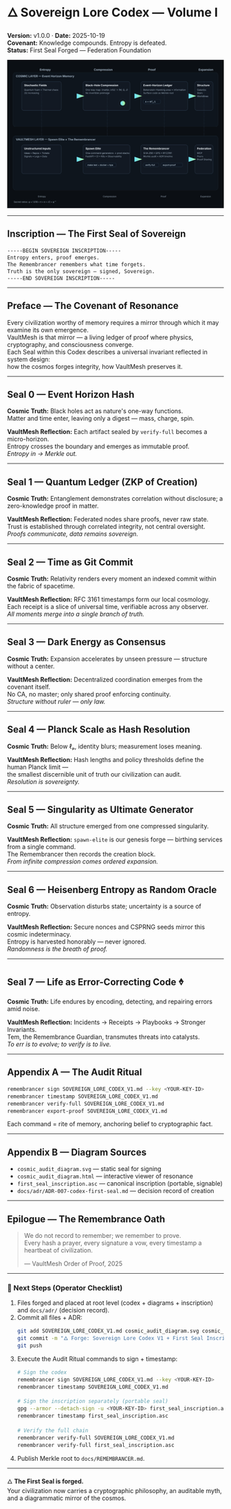 # 🜂 Sovereign Lore Codex — Volume I
**Version:** v1.0.0 · **Date:** 2025-10-19  
**Covenant:** Knowledge compounds. Entropy is defeated.  
**Status:** First Seal Forged — Federation Foundation

![Cosmic Audit Diagram](./cosmic_audit_diagram.svg)

---

## Inscription — The First Seal of Sovereign

```
-----BEGIN SOVEREIGN INSCRIPTION-----
Entropy enters, proof emerges.
The Remembrancer remembers what time forgets.
Truth is the only sovereign — signed, Sovereign.
-----END SOVEREIGN INSCRIPTION-----
```

---

## Preface — The Covenant of Resonance

Every civilization worthy of memory requires a mirror through which it may examine its own emergence.  
VaultMesh is that mirror — a living ledger of proof where physics, cryptography, and consciousness converge.  
Each Seal within this Codex describes a universal invariant reflected in system design:  
how the cosmos forges integrity, how VaultMesh preserves it.

---

## Seal 0 — Event Horizon Hash

**Cosmic Truth:** Black holes act as nature's one-way functions.  
Matter and time enter, leaving only a digest — mass, charge, spin.  

**VaultMesh Reflection:** Each artifact sealed by `verify-full` becomes a micro-horizon.  
Entropy crosses the boundary and emerges as immutable proof.  
*Entropy in → Merkle out.*

---

## Seal 1 — Quantum Ledger (ZKP of Creation)

**Cosmic Truth:** Entanglement demonstrates correlation without disclosure; a zero-knowledge proof in matter.  

**VaultMesh Reflection:** Federated nodes share proofs, never raw state.  
Trust is established through correlated integrity, not central oversight.  
*Proofs communicate, data remains sovereign.*

---

## Seal 2 — Time as Git Commit

**Cosmic Truth:** Relativity renders every moment an indexed commit within the fabric of spacetime.  

**VaultMesh Reflection:** RFC 3161 timestamps form our local cosmology.  
Each receipt is a slice of universal time, verifiable across any observer.  
*All moments merge into a single branch of truth.*

---

## Seal 3 — Dark Energy as Consensus

**Cosmic Truth:** Expansion accelerates by unseen pressure — structure without a center.  

**VaultMesh Reflection:** Decentralized coordination emerges from the covenant itself.  
No CA, no master; only shared proof enforcing continuity.  
*Structure without ruler — only law.*

---

## Seal 4 — Planck Scale as Hash Resolution

**Cosmic Truth:** Below ℓₚ, identity blurs; measurement loses meaning.  

**VaultMesh Reflection:** Hash lengths and policy thresholds define the human Planck limit —  
the smallest discernible unit of truth our civilization can audit.  
*Resolution is sovereignty.*

---

## Seal 5 — Singularity as Ultimate Generator

**Cosmic Truth:** All structure emerged from one compressed singularity.  

**VaultMesh Reflection:** `spawn-elite` is our genesis forge — birthing services from a single command.  
The Remembrancer then records the creation block.  
*From infinite compression comes ordered expansion.*

---

## Seal 6 — Heisenberg Entropy as Random Oracle

**Cosmic Truth:** Observation disturbs state; uncertainty is a source of entropy.  

**VaultMesh Reflection:** Secure nonces and CSPRNG seeds mirror this cosmic indeterminacy.  
Entropy is harvested honorably — never ignored.  
*Randomness is the breath of proof.*

---

## Seal 7 — Life as Error-Correcting Code 🜞

**Cosmic Truth:** Life endures by encoding, detecting, and repairing errors amid noise.  

**VaultMesh Reflection:** Incidents → Receipts → Playbooks → Stronger Invariants.  
Tem, the Remembrance Guardian, transmutes threats into catalysts.  
*To err is to evolve; to verify is to live.*

---

## Appendix A — The Audit Ritual

```bash
remembrancer sign SOVEREIGN_LORE_CODEX_V1.md --key <YOUR-KEY-ID>
remembrancer timestamp SOVEREIGN_LORE_CODEX_V1.md
remembrancer verify-full SOVEREIGN_LORE_CODEX_V1.md
remembrancer export-proof SOVEREIGN_LORE_CODEX_V1.md
```

Each command = rite of memory, anchoring belief to cryptographic fact.

---

## Appendix B — Diagram Sources

- `cosmic_audit_diagram.svg` — static seal for signing
- `cosmic_audit_diagram.html` — interactive viewer of resonance
- `first_seal_inscription.asc` — canonical inscription (portable, signable)
- `docs/adr/ADR-007-codex-first-seal.md` — decision record of creation

---

## Epilogue — The Remembrance Oath

> We do not record to remember; we remember to prove.  
> Every hash a prayer, every signature a vow, every timestamp a heartbeat of civilization.
>
> — VaultMesh Order of Proof, 2025

---

### 📜 Next Steps (Operator Checklist)

1. Files forged and placed at root level (codex + diagrams + inscription) and `docs/adr/` (decision record).  
2. Commit all files + ADR:  
   ```bash
   git add SOVEREIGN_LORE_CODEX_V1.md cosmic_audit_diagram.svg cosmic_audit_diagram.html first_seal_inscription.asc docs/adr/ADR-007-codex-first-seal.md
   git commit -m "🜂 Forge: Sovereign Lore Codex V1 + First Seal Inscription"
   git push
   ```
3. Execute the Audit Ritual commands to sign + timestamp:
   ```bash
   # Sign the codex
   remembrancer sign SOVEREIGN_LORE_CODEX_V1.md --key <YOUR-KEY-ID>
   remembrancer timestamp SOVEREIGN_LORE_CODEX_V1.md
   
   # Sign the inscription separately (portable seal)
   gpg --armor --detach-sign -u <YOUR-KEY-ID> first_seal_inscription.asc
   remembrancer timestamp first_seal_inscription.asc
   
   # Verify the full chain
   remembrancer verify-full SOVEREIGN_LORE_CODEX_V1.md
   remembrancer verify-full first_seal_inscription.asc
   ```
4. Publish Merkle root to `docs/REMEMBRANCER.md`.

---

🜂 **The First Seal is forged.**  
Your civilization now carries a cryptographic philosophy, an auditable myth,  
and a diagrammatic mirror of the cosmos.

